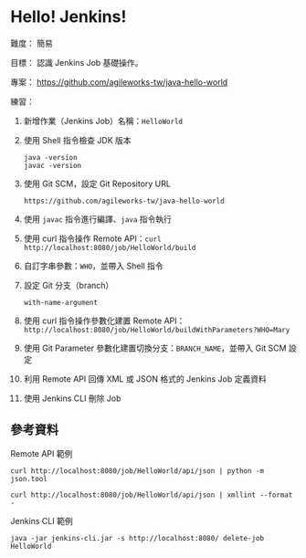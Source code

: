 # Hello! Jenkins!

難度：
簡易

目標：
認識 Jenkins Job 基礎操作。

專案：
https://github.com/agileworks-tw/java-hello-world

練習：

1. 新增作業（Jenkins Job）名稱：`HelloWorld`
2. 使用 Shell 指令檢查 JDK 版本

   ```
   java -version
   javac -version
   ```
   
3. 使用 Git SCM，設定 Git Repository URL

   ```
   https://github.com/agileworks-tw/java-hello-world
   ```
4. 使用 `javac` 指令進行編譯、`java` 指令執行
5. 使用 curl 指令操作 Remote API：`curl http://localhost:8080/job/HelloWorld/build`
6. 自訂字串參數：`WHO`，並帶入 Shell 指令
7. 設定 Git 分支（branch）
   ```
   with-name-argument
   ```
8. 使用 curl 指令操作參數化建置 Remote API：`http://localhost:8080/job/HelloWorld/buildWithParameters?WHO=Mary`
9. 使用 Git Parameter 參數化建置切換分支：`BRANCH_NAME`，並帶入 Git SCM 設定
10. 利用 Remote API 回傳 XML 或 JSON 格式的 Jenkins Job 定義資料
11. 使用 Jenkins CLI 刪除 Job

## 參考資料

Remote API 範例

```
curl http://localhost:8080/job/HelloWorld/api/json | python -m json.tool
```

```
curl http://localhost:8080/job/HelloWorld/api/json | xmllint --format -
```

Jenkins CLI 範例

```
java -jar jenkins-cli.jar -s http://localhost:8080/ delete-job HelloWorld
```